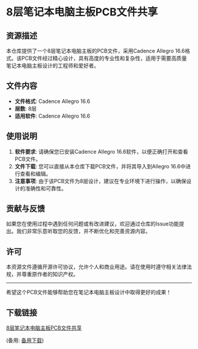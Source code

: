 # 8层笔记本电脑主板PCB文件共享

## 资源描述

本仓库提供了一个8层笔记本电脑主板的PCB文件，采用Cadence Allegro 16.6格式。该PCB文件经过精心设计，具有高度的专业性和复杂性，适用于需要高质量笔记本电脑主板设计的工程师和爱好者。

## 文件内容

- **文件格式**: Cadence Allegro 16.6
- **层数**: 8层
- **适用软件**: Cadence Allegro 16.6

## 使用说明

1. **软件要求**: 请确保您已安装Cadence Allegro 16.6软件，以便正确打开和查看PCB文件。
2. **文件下载**: 您可以直接从本仓库下载PCB文件，并将其导入到Allegro 16.6中进行查看和编辑。
3. **注意事项**: 由于该PCB文件为8层设计，建议在专业环境下进行操作，以确保设计的准确性和可靠性。

## 贡献与反馈

如果您在使用过程中遇到任何问题或有改进建议，欢迎通过仓库的Issue功能提出。我们非常乐意听取您的反馈，并不断优化和完善资源内容。

## 许可

本资源文件遵循开源许可协议，允许个人和商业用途。请在使用时遵守相关法律法规，并尊重原作者的知识产权。

---

希望这个PCB文件能够帮助您在笔记本电脑主板设计中取得更好的成果！

## 下载链接
[8层笔记本电脑主板PCB文件共享](https://pan.quark.cn/s/a9e5f350924b) 

(备用: [备用下载](https://pan.baidu.com/s/13-UW5KLU82tM2p_C9lp1ZQ?pwd=1234))
